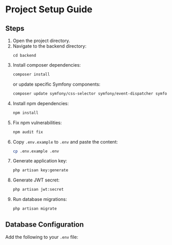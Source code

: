 # Project Setup Guide

## Steps

1. Open the project directory.
2. Navigate to the backend directory:
    ```shs
    cd backend
    ```
3. Install composer dependencies:
    ```sh
    composer install
    ```
    or update specific Symfony components:
    ```sh
    composer update symfony/css-selector symfony/event-dispatcher symfony/string symfony/yaml symfony/console
    ```
4. Install npm dependencies:
    ```sh
    npm install
    ```
5. Fix npm vulnerabilities:
    ```sh
    npm audit fix
    ```
6. Copy `.env.example` to `.env` and paste the content:
    ```sh
    cp .env.example .env
    ```
7. Generate application key:
    ```sh
    php artisan key:generate
    ```
8. Generate JWT secret:
    ```sh
    php artisan jwt:secret
    ```
9. Run database migrations:
    ```sh
    php artisan migrate
    ```

## Database Configuration

Add the following to your `.env` file:

